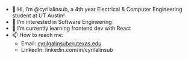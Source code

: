 - 👋 Hi, I’m @cyrilalinsub, a 4th year Electrical & Computer Engineering student at UT Austin!
- 👀 I’m interested in Software Engineering
- 🌱 I’m currently learning frontend dev with React
- 📫 How to reach me:
  - Email: cyrilgalinsub@utexas.edu
  - LinkedIn: linkedin.com/in/cyrilalinsub

<!---
cyrilalinsub/cyrilalinsub is a ✨ special ✨ repository because its `README.md` (this file) appears on your GitHub profile.
You can click the Preview link to take a look at your changes.
--->
